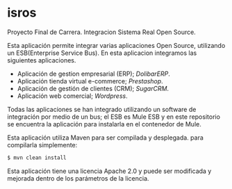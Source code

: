 # isros
Proyecto Final de Carrera. Integracion Sistema Real Open Source.

Esta aplicación permite integrar varias aplicaciones Open Source, utilizando un ESB(Enterprise Service Bus). En esta aplicacion integramos las siguientes aplicaciones.

* Aplicación de gestion empresarial (ERP); _DolibarERP_.
* Aplicación tienda virtual e-commerce; _Prestashop_.
* Aplicación de gestión de clientes (CRM); _SugarCRM_.
* Aplicación web comercial; _Wordpress_.

Todas las aplicaciones se han integrado utilizando un software de integración por medio de un bus; el ESB es Mule ESB y en este repositorio se encuentra la aplicación para instalarla en el contenedor de Mule.

Esta aplicación utiliza Maven para ser compilada y desplegada. para compilarla simplemente:

```bash
$ mvn clean install
```

Esta aplicación tiene una licencia Apache 2.0 y puede ser modificada y mejorada dentro de los parámetros de la licencia.
